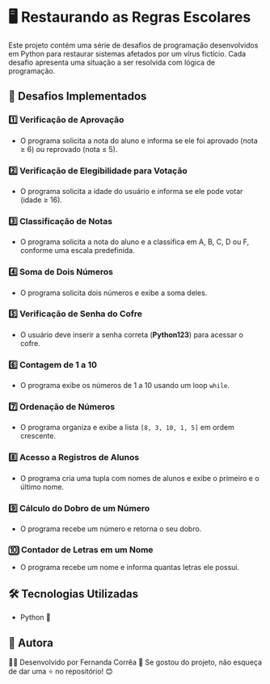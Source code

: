 # 🖥️ Restaurando as Regras Escolares

Este projeto contém uma série de desafios de programação desenvolvidos em Python para restaurar sistemas afetados por um vírus fictício. Cada desafio apresenta uma situação a ser resolvida com lógica de programação.

## 📌 Desafios Implementados

### 1️⃣ **Verificação de Aprovação**
- O programa solicita a nota do aluno e informa se ele foi aprovado (nota ≥ 6) ou reprovado (nota ≤ 5).

### 2️⃣ **Verificação de Elegibilidade para Votação**
- O programa solicita a idade do usuário e informa se ele pode votar (idade ≥ 16).

### 3️⃣ **Classificação de Notas**
- O programa solicita a nota do aluno e a classifica em A, B, C, D ou F, conforme uma escala predefinida.

### 4️⃣ **Soma de Dois Números**
- O programa solicita dois números e exibe a soma deles.

### 5️⃣ **Verificação de Senha do Cofre**
- O usuário deve inserir a senha correta (**Python123**) para acessar o cofre.

### 6️⃣ **Contagem de 1 a 10**
- O programa exibe os números de 1 a 10 usando um loop `while`.

### 7️⃣ **Ordenação de Números**
- O programa organiza e exibe a lista `[8, 3, 10, 1, 5]` em ordem crescente.

### 8️⃣ **Acesso a Registros de Alunos**
- O programa cria uma tupla com nomes de alunos e exibe o primeiro e o último nome.

### 9️⃣ **Cálculo do Dobro de um Número**
- O programa recebe um número e retorna o seu dobro.

### 🔟 **Contador de Letras em um Nome**
- O programa recebe um nome e informa quantas letras ele possui.

## 🛠️ Tecnologias Utilizadas
- Python 🐍
  
## 📌 Autora
👩‍💻 Desenvolvido por Fernanda Corrêa 🚀
Se gostou do projeto, não esqueça de dar uma ⭐ no repositório! 😊
